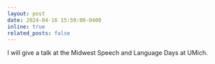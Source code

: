 ```yaml
---
layout: post
date: 2024-04-16 15:59:00-0400
inline: true
related_posts: false
---
```


I will give a talk at the <a href="https://ai.engin.umich.edu/news/midwest-speech-and-language-days/" style="text-decoration:none">Midwest Speech and Language Days</a> at <a href="https://umich.edu/" style="text-decoration:none">UMich</a>.
